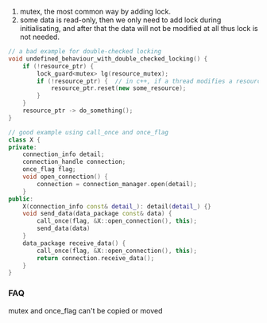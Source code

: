 1. mutex, the most common way by adding lock.
2. some data is read-only, then we only need to add lock during initialisating, and after that the data will not be modified at all thus lock is not needed.
```cpp
// a bad example for double-checked locking
void undefined_behaviour_with_double_checked_locking() {
    if (!resource_ptr) {
        lock_guard<mutex> lg(resource_mutex);
        if (!resource_ptr) {  // in c++, if a thread modifies a resource, it's not guaranteed other resources will see the update immediately, it may have a 'lag'
            resource_ptr.reset(new some_resource);
        }
    }
    resource_ptr -> do_something();
}

// good example using call_once and once_flag
class X {
private:
    connection_info detail;
    connection_handle connection;
    once_flag flag;
    void open_connection() {
        connection = connection_manager.open(detail);
    }
public:
    X(connection_info const& detail_): detail(detail_) {}
    void send_data(data_package const& data) {
        call_once(flag, &X::open_connection(), this);
        send_data(data)
    }
    data_package receive_data() {
        call_once(flag, &X::open_connection(), this);
        return connection.receive_data();
    }
}
```

### FAQ
mutex and once_flag can't be copied or moved
